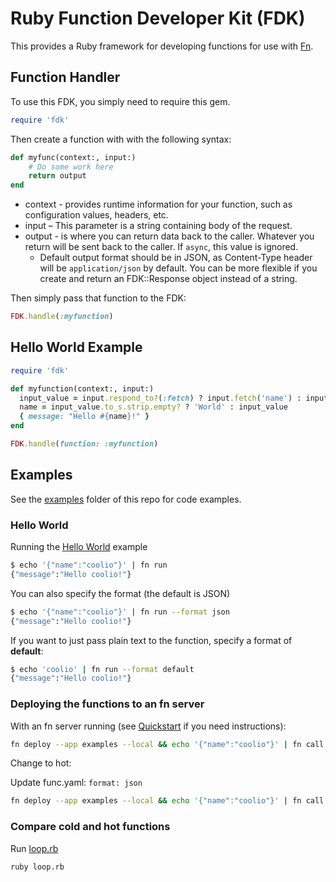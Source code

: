 # Ruby Function Developer Kit (FDK)

This provides a Ruby framework for developing functions for use with [Fn](https://fnproject.github.io).

## Function Handler

To use this FDK, you simply need to require this gem.

```ruby
require 'fdk'
```

Then create a function with with the following syntax:

```ruby
def myfunc(context:, input:)
    # Do some work here
    return output
end
```

* context - provides runtime information for your function, such as configuration values, headers, etc.
* input – This parameter is a string containing body of the request.
* output - is where you can return data back to the caller. Whatever you return will be sent back to the caller. If `async`, this value is ignored.
  * Default output format should be in JSON, as Content-Type header will be `application/json` by default. You can be more flexible if you create and return
    an FDK::Response object instead of a string.

Then simply pass that function to the FDK:

```ruby
FDK.handle(:myfunction)
```

## Hello World Example

```ruby
require 'fdk'

def myfunction(context:, input:)
  input_value = input.respond_to?(:fetch) ? input.fetch('name') : input
  name = input_value.to_s.strip.empty? ? 'World' : input_value
  { message: "Hello #{name}!" }
end

FDK.handle(function: :myfunction)
```

## Examples

See the [examples](examples) folder of this repo for code examples.

### Hello World

Running the [Hello World](examples/hello-ruby) example

```sh
$ echo '{"name":"coolio"}' | fn run
{"message":"Hello coolio!"}
```

You can also specify the format (the default is JSON)

```sh
$ echo '{"name":"coolio"}' | fn run --format json
{"message":"Hello coolio!"}
```

If you want to just pass plain text to the function, specify a format of __default__:

```sh
$ echo 'coolio' | fn run --format default
{"message":"Hello coolio!"}
```

### Deploying the functions to an fn server

With an fn server running (see
[Quickstart](https://github.com/fnproject/fn/blob/master/README.md) if you need instructions):

```sh
fn deploy --app examples --local && echo '{"name":"coolio"}' | fn call examples /hello-ruby
```

Change to hot:

Update func.yaml: `format: json`

```sh
fn deploy --app examples --local && echo '{"name":"coolio"}' | fn call examples /hello-ruby
```

### Compare cold and hot functions

Run [loop.rb](examples/loop.rb)

```sh
ruby loop.rb
```
